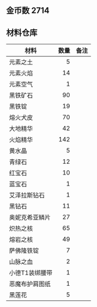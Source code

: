 ## 金币数 2714
## 材料仓库
| 材料        | 数量   |  备注  |
| --------   | -----:  | :----:  |
| 元素之土      | 5   |        |
| 元素火焰        |   14   |      |
| 元素空气        |    1   |    |
|黑铁矿石|90||
|黑铁锭|19||
|熔火犬皮|70||
|大地精华|42||
|火焰精华|142||
|黄水晶|5||
|青绿石|12||
|红宝石|10||
|蓝宝石|1||
|艾泽拉斯钻石|1||
|黑钻石|11||
|奥妮克希亚鳞片|27||
|炽热之核|65||
|熔岩之核|49||
|萨佛隆铁锭|7||
|山脉之血|2||
|小德T1装绑腰带|1||
|恶魔布护肩图纸|1||
|黑莲花|5||
